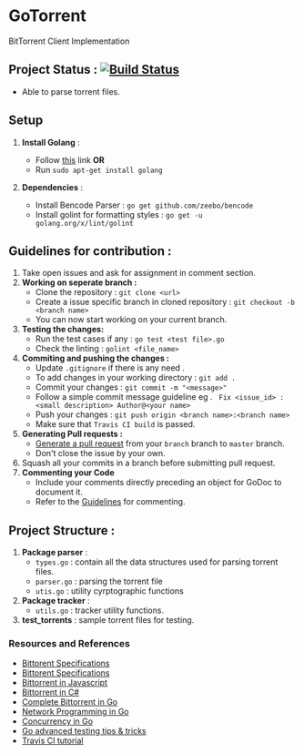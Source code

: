 # GoTorrent
BitTorrent Client Implementation

## Project Status : [![Build Status](https://travis-ci.com/IITH-SBJoshi/concurrency-8.svg?token=PzczDKzHVxyhM8id75xo&branch=master)](https://travis-ci.com/IITH-SBJoshi/concurrency-8)
- Able to parse torrent files.

## Setup
1. **Install Golang** :
	- Follow [this](https://golang.org/doc/install) link **OR**
	- Run ```sudo apt-get install golang```

2. **Dependencies** :
	- Install Bencode Parser : ```go get github.com/zeebo/bencode```
	- Install golint for formatting styles : ```go get -u golang.org/x/lint/golint```


## Guidelines for contribution :
1. Take open issues and ask for assignment in comment section.
2. **Working on seperate branch :**
	- Clone the repository : ```git clone <url>```
	- Create a issue specific branch in cloned repository : ```git checkout -b <branch name>```
	- You can now start working on your current branch.
3. **Testing the changes:**
	- Run the test cases if any : ```go test <test file>.go```
	- Check the linting : ```golint <file_name>```
4. **Commiting and pushing the changes :**
	- Update ```.gitignore``` if there is any need .
	- To add changes in your working directory : ```git add .```
	- Commit your changes : ```git commit -m "<message>"```
	- Follow a simple commit message guideline eg . ``` Fix <issue_id> : <small description> Author@<your name>```
	- Push your changes : ```git push origin <branch name>:<branch name>```
	- Make sure that ```Travis CI build``` is passed.
5. **Generating Pull requests :**
	- [Generate a pull request](https://help.github.com/articles/about-pull-requests/) from your ```branch``` branch to ```master``` branch.
	- Don't close the issue by your own.
6. Squash all your commits in a branch before submitting pull request.
7. **Commenting your Code**
	- Include your comments directly preceding an object for GoDoc to document it.
	- Refer to the [Guidelines](https://blog.golang.org/godoc-documenting-go-code) for commenting.


## Project Structure :
1. **Package parser** :
	- ```types.go``` : contain all the data structures used for parsing torrent files.
	- ```parser.go``` : parsing the torrent file
	- ```utis.go``` : utility cyrptographic functions
2. **Package tracker** :
	- ```utils.go``` : tracker utility functions.
3. **test_torrents** :  sample torrent files for testing.

### Resources and References
- [Bittorent Specifications](http://jonas.nitro.dk/bittorrent/bittorrent-rfc.html)
- [Bittorent Specifications](http://www.bittorrent.org/beps/bep_0003.html)
- [Bittorrent in Javascript](https://allenkim67.github.io/programming/2016/05/04/how-to-make-your-own-bittorrent-client.html)
- [Bittorrent in C#](https://www.seanjoflynn.com/research/bittorrent.html)
- [Complete Bittorrent in Go](https://github.com/jackpal/Taipei-Torrent)
- [Network Programming in Go](https://ipfs.io/ipfs/QmfYeDhGH9bZzihBUDEQbCbTc5k5FZKURMUoUvfmc27BwL/index.html)
- [Concurrency in Go](https://github.com/golang/go/wiki/LearnConcurrency)
- [Go advanced testing tips & tricks](https://medium.com/@povilasve/go-advanced-tips-tricks-a872503ac859)
- [Travis CI tutorial](https://docs.travis-ci.com/user/tutorial/)
